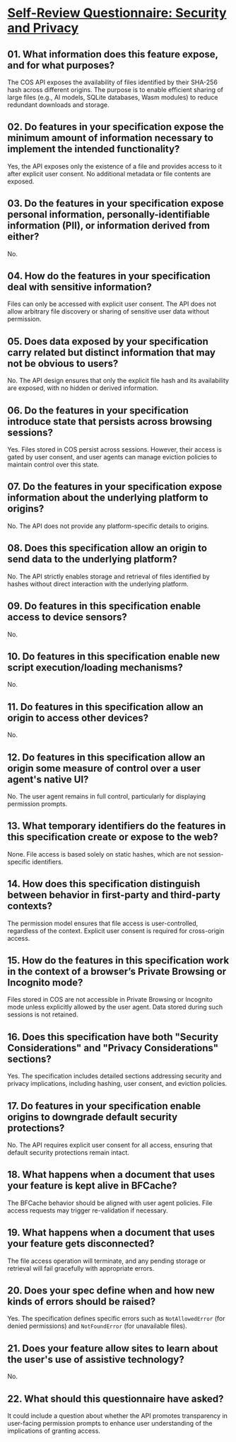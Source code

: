 # [Self-Review Questionnaire: Security and Privacy](https://w3ctag.github.io/security-questionnaire/)

## 01. What information does this feature expose, and for what purposes?

The COS API exposes the availability of files identified by their SHA-256 hash across different origins. The purpose is to enable efficient sharing of large files (e.g., AI models, SQLite databases, Wasm modules) to reduce redundant downloads and storage.

## 02. Do features in your specification expose the minimum amount of information necessary to implement the intended functionality?

Yes, the API exposes only the existence of a file and provides access to it after explicit user consent. No additional metadata or file contents are exposed.

## 03. Do the features in your specification expose personal information, personally-identifiable information (PII), or information derived from either?

No.

## 04. How do the features in your specification deal with sensitive information?

Files can only be accessed with explicit user consent. The API does not allow arbitrary file discovery or sharing of sensitive user data without permission.

## 05. Does data exposed by your specification carry related but distinct information that may not be obvious to users?

No. The API design ensures that only the explicit file hash and its availability are exposed, with no hidden or derived information.

## 06. Do the features in your specification introduce state that persists across browsing sessions?

Yes. Files stored in COS persist across sessions. However, their access is gated by user consent, and user agents can manage eviction policies to maintain control over this state.

## 07. Do the features in your specification expose information about the underlying platform to origins?

No. The API does not provide any platform-specific details to origins.

## 08. Does this specification allow an origin to send data to the underlying platform?

No. The API strictly enables storage and retrieval of files identified by hashes without direct interaction with the underlying platform.

## 09. Do features in this specification enable access to device sensors?

No.

## 10. Do features in this specification enable new script execution/loading mechanisms?

No.

## 11. Do features in this specification allow an origin to access other devices?

No.

## 12. Do features in this specification allow an origin some measure of control over a user agent's native UI?

No. The user agent remains in full control, particularly for displaying permission prompts.

## 13. What temporary identifiers do the features in this specification create or expose to the web?

None. File access is based solely on static hashes, which are not session-specific identifiers.

## 14. How does this specification distinguish between behavior in first-party and third-party contexts?

The permission model ensures that file access is user-controlled, regardless of the context. Explicit user consent is required for cross-origin access.

## 15. How do the features in this specification work in the context of a browser’s Private Browsing or Incognito mode?

Files stored in COS are not accessible in Private Browsing or Incognito mode unless explicitly allowed by the user agent. Data stored during such sessions is not retained.

## 16. Does this specification have both "Security Considerations" and "Privacy Considerations" sections?

Yes. The specification includes detailed sections addressing security and privacy implications, including hashing, user consent, and eviction policies.

## 17. Do features in your specification enable origins to downgrade default security protections?

No. The API requires explicit user consent for all access, ensuring that default security protections remain intact.

## 18. What happens when a document that uses your feature is kept alive in BFCache?

The BFCache behavior should be aligned with user agent policies. File access requests may trigger re-validation if necessary.

## 19. What happens when a document that uses your feature gets disconnected?

The file access operation will terminate, and any pending storage or retrieval will fail gracefully with appropriate errors.

## 20. Does your spec define when and how new kinds of errors should be raised?

Yes. The specification defines specific errors such as `NotAllowedError` (for denied permissions) and `NotFoundError` (for unavailable files).

## 21. Does your feature allow sites to learn about the user's use of assistive technology?

No.

## 22. What should this questionnaire have asked?

It could include a question about whether the API promotes transparency in user-facing permission prompts to enhance user understanding of the implications of granting access.